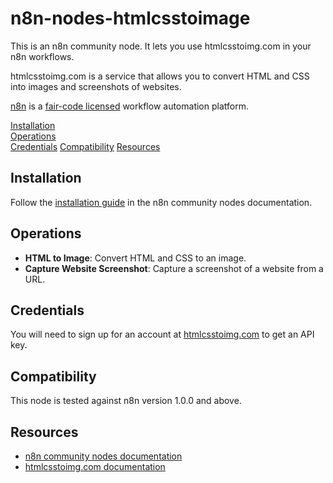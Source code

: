 # n8n-nodes-htmlcsstoimage

This is an n8n community node. It lets you use htmlcsstoimg.com in your n8n workflows.

htmlcsstoimg.com is a service that allows you to convert HTML and CSS into images and screenshots of websites.

[n8n](https://n8n.io/) is a [fair-code licensed](https://docs.n8n.io/reference/license/) workflow automation platform.

[Installation](#installation)  
[Operations](#operations)  
[Credentials](#credentials)
[Compatibility](#compatibility)
[Resources](#resources)

## Installation

Follow the [installation guide](https://docs.n8n.io/integrations/community-nodes/installation/) in the n8n community nodes documentation.

## Operations

*   **HTML to Image**: Convert HTML and CSS to an image.
*   **Capture Website Screenshot**: Capture a screenshot of a website from a URL.

## Credentials

You will need to sign up for an account at [htmlcsstoimg.com](https://htmlcsstoimg.com/) to get an API key.

## Compatibility

This node is tested against n8n version 1.0.0 and above.

## Resources

* [n8n community nodes documentation](https://docs.n8n.io/integrations/#community-nodes)
* [htmlcsstoimg.com documentation](https://htmlcsstoimg.com/docs)
